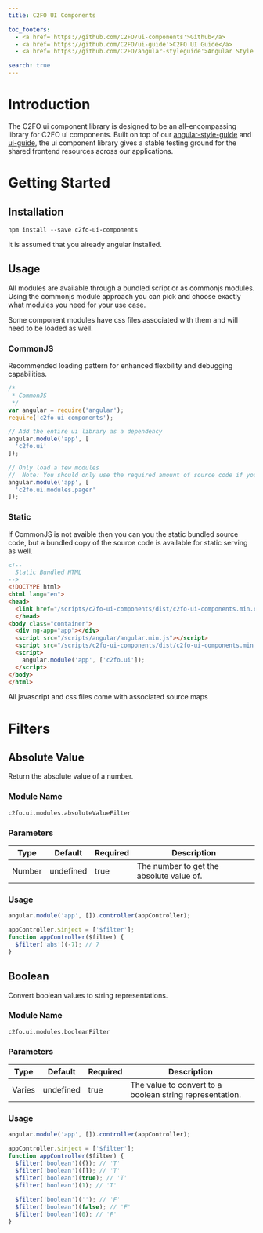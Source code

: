```yaml
---
title: C2FO UI Components

toc_footers:
  - <a href='https://github.com/C2FO/ui-components'>Github</a>
  - <a href='https://github.com/C2FO/ui-guide'>C2FO UI Guide</a>
  - <a href='https://github.com/C2FO/angular-styleguide'>Angular Style Guide</a>

search: true
---
```


# Introduction

The C2FO ui component library is designed to be an all-encompassing library for C2FO ui components. 
Built on top of our [angular-style-guide](https://github.com/C2FO/angular-styleguide)
and [ui-guide](https://github.com/C2FO/ui-guide), the ui component library gives a stable testing 
ground for the shared frontend resources across our applications.

# Getting Started

## Installation

`npm install --save c2fo-ui-components` 

<aside class="warning">It is assumed that you already angular installed.</aside>

## Usage

All modules are available through a bundled script or as commonjs modules. Using the commonjs 
module approach you can pick and choose exactly what modules you need for your use case. 

<aside class="notice">Some component modules have css files associated with them 
and will need to be loaded as well.</aside>

### CommonJS

Recommended loading pattern for enhanced flexbility and debugging capabilities.

```javascript
/*
 * CommonJS
 */
var angular = require('angular');
require('c2fo-ui-components');

// Add the entire ui library as a dependency
angular.module('app', [
  'c2fo.ui'
]);

// Only load a few modules
//  Note: You should only use the required amount of source code if you choose this path.
angular.module('app', [
  'c2fo.ui.modules.pager'
]);
```

### Static

If CommonJS is not avaible then you can you the static bundled source code, 
but a bundled copy of the source code is available for static serving as well.
 
```html
<!--
  Static Bundled HTML
-->
<!DOCTYPE html>
<html lang="en">
<head>
  <link href="/scripts/c2fo-ui-components/dist/c2fo-ui-components.min.css"/>
  </head>
<body class="container">
  <div ng-app="app"></div>
  <script src="/scripts/angular/angular.min.js"></script>
  <script src="/scripts/c2fo-ui-components/dist/c2fo-ui-components.min.js"></script>
  <script>
    angular.module('app', ['c2fo.ui']);
  </script>
</body>
</html>
```

<aside class="notice">All javascript and css files come with associated source maps</aside>

# Filters

## Absolute Value

Return the absolute value of a number.

### Module Name

`c2fo.ui.modules.absoluteValueFilter`

### Parameters

Type | Default | Required | Description
------- | ------- |  ------- | -----------
Number | undefined | true | The number to get the absolute value of.

### Usage

```js
angular.module('app', []).controller(appController);

appController.$inject = ['$filter'];
function appController($filter) {
  $filter('abs')(-7); // 7
}
```

## Boolean

Convert boolean values to string representations.

### Module Name

`c2fo.ui.modules.booleanFilter`

### Parameters
Type | Default | Required | Description
------- | ------- |  ------- | -----------
Varies | undefined | true | The value to convert to a boolean string representation.

### Usage

```js
angular.module('app', []).controller(appController);

appController.$inject = ['$filter'];
function appController($filter) {
  $filter('boolean')({}); // 'T'
  $filter('boolean')([]); // 'T'
  $filter('boolean')(true); // 'T'
  $filter('boolean')(1); // 'T'
  
  $filter('boolean')(''); // 'F'
  $filter('boolean')(false); // 'F'
  $filter('boolean')(0); // 'F'
}
```